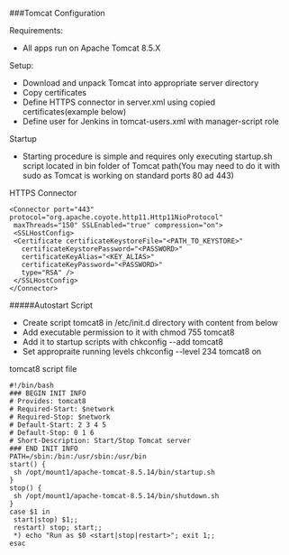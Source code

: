 ###Tomcat Configuration
 
Requirements:
- All apps run on Apache Tomcat 8.5.X

Setup:
- Download and unpack Tomcat into appropriate server directory
- Copy certificates
- Define HTTPS connector in server.xml using copied certificates(example below)
- Define user for Jenkins in tomcat-users.xml with manager-script role

Startup
- Starting procedure is simple and requires only executing startup.sh script located in bin folder of Tomcat path(You may need to do it with sudo as Tomcat is working on standard ports 80 ad 443)
 
HTTPS Connector
~~~~
<Connector port="443" protocol="org.apache.coyote.http11.Http11NioProtocol"
 maxThreads="150" SSLEnabled="true" compression="on">
 <SSLHostConfig>
 <Certificate certificateKeystoreFile="<PATH_TO_KEYSTORE>"
   certificateKeystorePassword="<PASSWORD>"
   certificateKeyAlias="<KEY_ALIAS>"
   certificateKeyPassword="<PASSWORD>"
   type="RSA" />
 </SSLHostConfig>
</Connector>
~~~~ 

#####Autostart Script
- Create script tomcat8 in /etc/init.d directory with content from below
- Add executable permission to it with chmod 755 tomcat8
- Add it to startup scripts with chkconfig --add tomcat8 
- Set appropraite running levels chkconfig --level 234 tomcat8 on  

tomcat8 script file
~~~~
#!/bin/bash
### BEGIN INIT INFO
# Provides: tomcat8
# Required-Start: $network
# Required-Stop: $network
# Default-Start: 2 3 4 5
# Default-Stop: 0 1 6
# Short-Description: Start/Stop Tomcat server
### END INIT INFO
PATH=/sbin:/bin:/usr/sbin:/usr/bin
start() {
 sh /opt/mount1/apache-tomcat-8.5.14/bin/startup.sh
}
stop() {
 sh /opt/mount1/apache-tomcat-8.5.14/bin/shutdown.sh
}
case $1 in
 start|stop) $1;;
 restart) stop; start;;
 *) echo "Run as $0 <start|stop|restart>"; exit 1;;
esac
~~~~